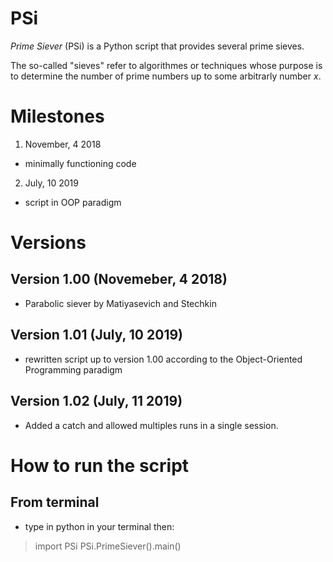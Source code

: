 # PSi

_Prime Siever_ (PSi) is a Python script that provides several prime sieves.

The so-called "sieves" refer to algorithmes or techniques whose purpose is to determine the number of prime numbers up to some arbitrarly number _x_.

# Milestones

1. November, 4 2018
  - minimally functioning code
2. July, 10 2019
  - script in OOP paradigm
 
# Versions

## Version 1.00 (Novemeber, 4 2018)
- Parabolic siever by Matiyasevich and Stechkin
## Version 1.01 (July, 10 2019)
- rewritten script up to version 1.00 according to the Object-Oriented Programming paradigm
## Version 1.02 (July, 11 2019)
- Added a catch and allowed multiples runs in a single session.

# How to run the script
## From terminal
- type in python in your terminal then:
> import PSi
> PSi.PrimeSiever().main()
